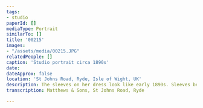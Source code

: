 ```yaml
---
tags:
- studio
paperId: []
mediaType: Portrait
similarTo: []
title: '00215'
images:
- "/assets/media/00215.JPG"
relatedPeople: []
caption: 'Studio portrait circa 1890s'
date: 
dateApprox: false
location: 'St Johns Road, Ryde, Isle of Wight, UK'
description: The sleeves on her dress look like early 1890s. Sleeves became huge and puffy by the middle of the decade, then big and deflated by the end of it. The waist of her dress and the very curly hair are classic early 1890s as well.
transcription: Matthews & Sons, St Johns Road, Ryde

---
```

